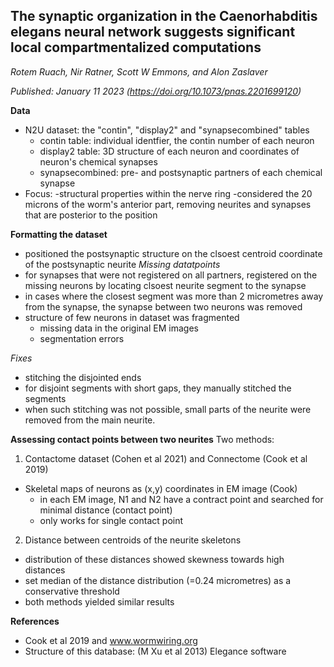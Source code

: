 ## The synaptic organization in the Caenorhabditis elegans neural network suggests significant local compartmentalized computations
_Rotem Ruach, Nir Ratner, Scott W Emmons, and Alon Zaslaver_

_Published: January 11 2023 (https://doi.org/10.1073/pnas.2201699120)_

**Data**
- N2U dataset: the "contin", "display2" and "synapsecombined" tables
  - contin table: individual identfier, the contin number of each neuron
  - display2 table: 3D structure of each neuron and coordinates of neuron's chemical synapses
  - synapsecombined: pre- and postsynaptic partners of each chemical synapse
- Focus:
  -structural properties within the nerve ring
  -considered the 20 microns of the worm's anterior part, removing neurites and synapses that are posterior to the position

**Formatting the dataset**
- positioned the postsynaptic structure on the clsoest centroid coordinate of the postsynaptic neurite
_Missing datatpoints_
- for synapses that were not registered on all partners, registered on the missing neurons by locating clsoest neurite segment to the synapse
- in cases where the closest segment was more than 2 micrometres away from the synapse, the synapse between two neurons was removed
- structure of few neurons in dataset was fragmented
  - missing data in the original EM images
  - segmentation errors

_Fixes_
- stitching the disjointed ends
- for disjoint segments with short gaps, they manually stitched the segments
- when such stitching was not possible, small parts of the neurite were removed from the main neurite.

**Assessing contact points between two neurites**
Two methods:
1. Contactome dataset (Cohen et al 2021) and Connectome (Cook et al 2019)
- Skeletal maps of neurons as (x,y) coordinates in EM image (Cook) 
  - in each EM image, N1 and N2 have a contract point and searched for minimal distance (contact point)
  - only works for single contact point
2. Distance between centroids of the neurite skeletons
- distribution of these distances showed skewness towards high distances
- set median of the distance distribution (=0.24 micrometres) as a conservative threshold
- both methods yielded similar results 

**References**
  - Cook et al 2019 and www.wormwiring.org
  - Structure of this database: (M Xu et al 2013) Elegance software
